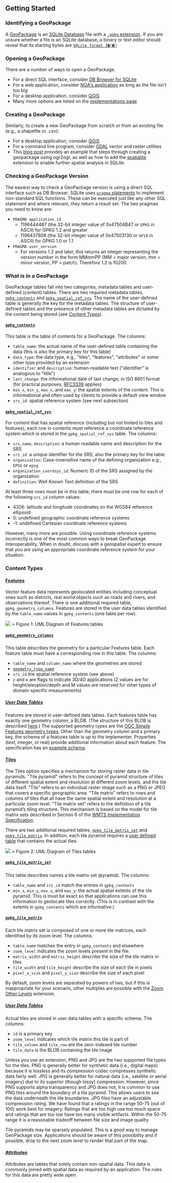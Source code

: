 ## Getting Started

### Identifying a GeoPackage
A [GeoPackage](http://geopackage.org) is an [SQLite Database](http://sqlite.org/index.html) file with a [`.gpkg` extension](http://www.geopackage.org/spec120/#r3). If you are unsure whether a file is an SQLite database, a binary or text editor should reveal that its starting bytes are [`SQLite format 3��`](http://www.geopackage.org/spec120/#r1).

### Opening a GeoPackage
There are a number of ways to open a GeoPackage. 
* For a direct SQL interface, consider [DB Browser for SQLite](http://sqlitebrowser.org/)
* For a web application, consider [NGA's application](http://ngageoint.github.io/geopackage-js/) as long as the file isn't too big
* For a desktop application, consider [QGIS](https://qgis.org/en/site/)
* Many more options are listed on the [implementations page](http://www.geopackage.org/implementations.html)

### Creating a GeoPackage
Similarly, to create a new GeoPackage from scratch or from an existing file (e.g., a shapefile or .csv):
* For a desktop application, consider [QGIS](https://qgis.org/en/site/)
* For a command line program, consider [GDAL](http://www.gdal.org) vector and raster utilities 
* This [blog post](http://www.fulcrumapp.com/blog/working-with-geodata/) provides an example that steps through creating a geopackage using ogr2ogr, as well as how to add the [spatialite](https://www.gaia-gis.it/fossil/libspatialite/index) extension to enable further spatial analysis in SQLite.

### Checking a GeoPackage Version
The easiest way to check a GeoPackage version is using a direct SQL interface such as DB Browser. SQLite uses [`pragma` statements](https://www.sqlite.org/pragma.html) to implement non-standard SQL functions. These can be executed just like any other SQL statement and where relevant, they return a result set. The two pragmas you need to know are:
* `PRAGMA application_id`
   * 1196444487 (the 32-bit integer value of 0x47504B47 or `GPKG` in ASCII) for GPKG 1.2 and greater 
   * 1196437808 (the 32-bit integer value of 0x47503130 or `GP10` in ASCII) for GPKG 1.0 or 1.1
* `PRAGMA user_version`
   * For versions 1.2 and later, this returns an integer representing the version number in the form MMmmPP (MM = major version, mm = minor version, PP = patch). Therefore 1.2 is 10200.
   
### What is in a GeoPackage
GeoPackage tables fall into two categories, metadata tables and user-defined (content) tables. There are two required metadata tables, [`gpkg_contents`](#gpkg_contents) and [`gpkg_spatial_ref_sys`](#gpkg_spatial_ref_sys). The name of the user-defined table is generally the key for the metadata tables. The structure of user-defined tables and the presence of other metadata tables are dictated by the content being stored (see [Content Types](#content-types)).

#### [`gpkg_contents`](http://www.geopackage.org/spec120/#_contents)
This table is the table of contents for a GeoPackage. The columns:
* `table_name`: the actual name of the user-defined table containing the data (this is also the primary key for this table)
* `data_type`: the data type, e.g., "tiles", "features", "attributes" or some other type provided by an extension
* `identifier` and `description`: human-readable text ("identifier" is analogous to "title")
* `last_change`: the informational date of last change, in ISO 8601 format (for practical purposes, [RFC3339](https://www.ietf.org/rfc/rfc3339.txt) applies)
* `min_x`, `min_y`, `max_x`, and `max_y`: the spatial extents of the content. This is informational and often used by clients to provide a default view window
* `srs_id`: spatial reference system (see next subsection)

#### [`gpkg_spatial_ref_sys`](http://www.geopackage.org/spec120/#spatial_ref_sys)
For content that has spatial reference (including but not limited to tiles and features), each row in contents must reference a coordinate reference system which is stored in the `gpkg_spatial_ref_sys` table. The columns:
* `srs_name`, `description`: a human readable name and description for the SRS 
* `srs_id`: a unique identifier for the SRS; also the primary key for the table
* `organization`: Case-insensitive name of the defining organization e.g., `EPSG` or `epsg`
* `organization_coordsys_id`: Numeric ID of the SRS assigned by the organization
* `definition`: Well Known Text definition of the SRS

At least three rows must be in this table; there must be one row for each of the following `srs_id` column values:
* 4326: latitude and longitude coordinates on the WGS84 reference ellipsoid
* 0: undefined geographic coordinate reference systems
* -1: undefined Cartesian coordinate reference systems

However, many more are possible. Using coordinate reference systems incorrectly is one of the most common ways to break GeoPackage interoperability. When in doubt, discuss with a geospatial expert to ensure that you are using an appropriate coordinate reference system for your situation.

### Content Types

#### [Features](http://www.geopackage.org/spec120/#features)
Vector feature data represents geolocated entities including conceptual ones such as districts, real world objects such as roads and rivers, and observations thereof. There is one additional required table, `gpkg_geometry_columns`. Features are stored in the user data tables identified by the `table_name` values in `gpkg_contents` (one table per row). 

<img src="http://www.geopackage.org/spec120/geopackage-features.png"/>
> Figure 1: UML Diagram of Features tables

##### [`gpkg_geometry_columns`](http://www.geopackage.org/spec120/#_geometry_columns)
This table describes the geometry for a particular Features table. Each feature table must have a corresponding row in this table. The columns:
* `table_name` and `column_name` where the geometries are stored
* [`geometry_type_name`](http://www.geopackage.org/spec120/#geometry_types_core) 
* `srs_id` the spatial reference system (see above)
* `z` and `m` are flags to indicate 3D/4D applications (Z values are for height/elevation/depth and M values are reserved for other types of domain-specific measurements)

##### [User Data Tables](http://www.geopackage.org/spec120/#feature_user_tables)
Features are stored in user-defined data tables. Each features table has exactly one geometry column, a BLOB. (The structure of this BLOB is described [here](http://www.geopackage.org/spec120/#gpb_format).) The supported geometry types are the [OGC Simple Features geometry types](http://www.geopackage.org/spec120/#geometry_types_core). Other than the geometry column and a primary key, the schema of a features table is up to the implementer. Properties (text, integer, or real) provide additional information about each feature. The specification has an [example schema](http://www.geopackage.org/spec120/#example_feature_table_cols).

#### [Tiles](http://www.geopackage.org/spec120/#tiles)
The Tiles option specifies a mechanism for storing raster data in tile pyramids. "Tile pyramid" refers to the concept of pyramid structure of tiles of different spatial extent and resolution at different zoom levels, and the tile data itself. "Tile" refers to an individual raster image such as a PNG or JPEG that covers a specific geographic area. "Tile matrix" refers to rows and columns of tiles that all have the same spatial extent and resolution at a particular zoom level. "Tile matrix set" refers to the definition of a tile pyramid’s tiling structure. This mechanism is based on the model for tile matrix sets described in Section 6 of the [WMTS Implementation Specification](http://www.opengeospatial.org/standards/wmts).

There are two additional required tables, [`gpkg_tile_matrix_set`](#gpkg_tile_matrix_set) and [`gpkg_tile_matrix`](#gpkg_tile_matrix). In addition, each tile pyramid requires a [user defined table](http://www.geopackage.org/spec120/#tiles_user_tables) that contains the actual tiles.

<img src="http://www.geopackage.org/spec120/geopackage-tiles.png"/>
> Figure 2: UML Diagram of Tiles tables

##### [`gpkg_tile_matrix_set`](http://www.geopackage.org/spec120/#_tile_matrix_set)
This table describes names a tile matrix set (pyramid). The columns:
* `table_name` and `srs_id` match the entries in `gpkg_contents`
* `min_x`, `min_y`, `max_x`, and `max_y`: the actual spatial extents of the tile pyramid. This is must be exact so that applications can use this information to geolocate tiles correctly. (This is in contrast with the extents in `gpkg_contents` which are informative.)

##### [`gpkg_tile_matrix`](http://www.geopackage.org/spec120/#tile_matrix)
Each tile matrix set is composed of one or more tile matrices, each identified by its zoom level. The columns:
* `table_name` matches the entry in `gpkg_contents` and elsewhere
* `zoom_level` indicates the zoom levels present in the file.
* `matrix_width` and `matrix_height` describe the size of the tile matrix in tiles
* `tile_width` and `tile_height` describe the size of each tile in pixels
* `pixel_x_size` and `pixel_y_size` describe the size of each pixel 

By default, zoom levels are separated by powers of two, but if this is inappropriate for your scenario, other multiples are possible with the [Zoom Other Levels](http://www.geopackage.org/spec120/#extension_zoom_other_intervals) extension.

##### [User Data Tables](http://www.geopackage.org/spec120/#tiles_user_tables)
Actual tiles are stored in user data tables with a specific schema. The columns:
* `id` is a primary key
* `zoom_level` indicates which tile matrix this tile is part of
* `tile_column` and `tile_row` are the zero-indexed tile number
* `tile_data` is the BLOB containing the tile image

Unless you use an extension, PNG and JPG are the two supported file types for the tiles. PNG is generally better for synthetic data (i.e., digital maps) because it is lossless and its compression codec compresses synthetic data fairly well. JPG is generally better for natural data (i.e., satellite or aerial imagery) due to its superior (though lossy) compression. However, since PNG supports alpha transparency and JPG does not, it is common to use PNG tiles around the boundary of a tile pyramid. This allows users to see the data underneath the tile boundaries. JPG files have an adjustable compression rating. We have found that a ratings in the range 50-75 (out of 100) work best for imagery. Ratings that are too high use too much space and ratings that are too low have too many visible artifacts. Within the 50-75 range it is a reasonable tradeoff between file size and image quality.

Tile pyramids may be sparsely populated. This is a good way to manage GeoPackage size. Applications should be aware of this possibility and if possible, drop to the next zoom level to render that part of the map. 

#### [Attributes](http://www.geopackage.org/spec120/#attributes)
Attributes are tables that solely contain non-spatial data. This data is commonly joined with spatial data as required by an application. The rules for this data are pretty wide open. 
